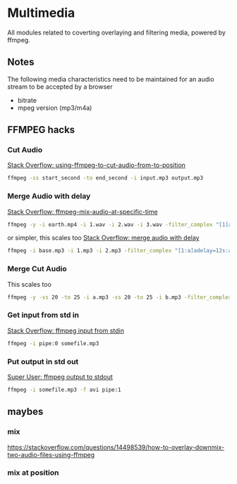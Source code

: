 # Multimedia
All modules related to coverting overlaying and filtering media, powered by ffmpeg.

## Notes
The following media characteristics need to be maintained for an audio stream to be accepted by a browser
- bitrate
- mpeg version (mp3/m4a)

## FFMPEG hacks
### Cut Audio
[Stack Overflow: using-ffmpeg-to-cut-audio-from-to-position](https://stackoverflow.com/questions/46508055/using-ffmpeg-to-cut-audio-from-to-position)
```bash
ffmpeg -ss start_second -to end_second -i input.mp3 output.mp3
```
### Merge Audio with delay
[Stack Overflow: ffmpeg-mix-audio-at-specific-time](https://stackoverflow.com/questions/32949824/ffmpeg-mix-audio-at-specific-time)
```bash
ffmpeg -y -i earth.mp4 -i 1.wav -i 2.wav -i 3.wav -filter_complex "[1]adelay=delays=5s:all=1[r1]; [2]adelay=delays=8000S:all=1[r2]; [3]adelay=delays=15s:all=1[r3]; [r1][r2][r3]amix=inputs=3[a]"  -map 0:v -map "[a]" -codec:v copy output.mp4
```
or simpler, this scales too
[Stack Overflow: merge audio with delay](https://stackoverflow.com/questions/65488904/merge-both-audio-with-delay-use-ffmpeg)
```bash
ffmpeg -i base.mp3 -i 1.mp3 -i 2.mp3 -filter_complex "[1:a]adelay=12s:all=1[delay1]; [2:a]adelay=12s:all=1[delay2]; [0:a][delay1][delay2]amix=inputs=3[out]" -map "[out]" output.mp3
```
### Merge Cut Audio
This scales too
```bash
ffmpeg -y -ss 20 -to 25 -i a.mp3 -ss 20 -to 25 -i b.mp3 -filter_complex "[0][1]amix=inputs=2[out]" -map "[out]" -codec:v copy output.mp3
```
### Get input from std in
[Stack Overflow: ffmpeg input from stdin](https://stackoverflow.com/questions/45899585/pipe-input-in-to-ffmpeg-stdin)
```bash
ffmpeg -i pipe:0 somefile.mp3
```
### Put output in std out
[Super User: ffmpeg output to stdout](https://superuser.com/questions/322216/how-can-i-pipe-output-of-ffmpeg-to-ffplay)
```bash
ffmpeg -i somefile.mp3 -f avi pipe:1
```

## maybes
### mix
https://stackoverflow.com/questions/14498539/how-to-overlay-downmix-two-audio-files-using-ffmpeg
### mix at position